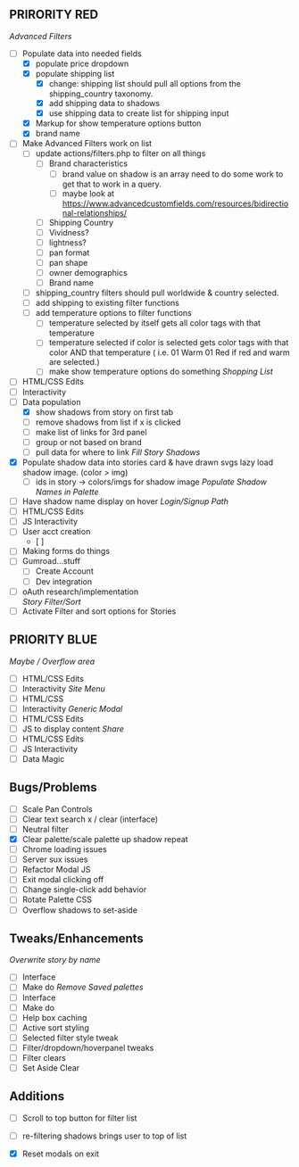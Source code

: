 ## PRIRORITY RED
*Advanced Filters*
  - [ ] Populate data into needed fields
  	- [x] populate price dropdown
  	- [x] populate shipping list
  		- [x] change: shipping list should pull all options from the shipping_country taxonomy.
		- [x] add shipping data to shadows
		- [x] use shipping data to create list for shipping input
	- [x] Markup for show temperature options button 
  	- [x] brand name 
  - [ ] Make Advanced Filters work on list
  	- [ ] update actions/filters.php to filter on all things 
		- [ ] Brand characteristics
			- [ ] brand value on shadow is an array need to do some work to get that to work in a query.
			- [ ] maybe look at https://www.advancedcustomfields.com/resources/bidirectional-relationships/
		- [ ] Shipping Country
		- [ ] Vividness?
		- [ ] lightness?
		- [ ] pan format
		- [ ] pan shape
		- [ ] owner demographics
		- [ ] Brand name
  	- [ ] shipping_country filters should pull worldwide & country selected.
  	- [ ] add shipping to existing filter functions 
  	- [ ] add temperature options to filter functions
	  	- [ ] temperature selected by itself gets all color tags with that temperature
	  	- [ ] temperature selected if color is selected gets color tags with that color AND that temperature ( i.e. 01 Warm 01 Red if red and warm are selected.)
		- [ ] make show temperature options do something 
*Shopping List*
  - [ ] HTML/CSS Edits
  - [ ] Interactivity
  - [ ] Data population
	  - [x] show shadows from story on first tab
	  - [ ] remove shadows from list if x is clicked
	  - [ ] make list of links for 3rd panel
	  - [ ] group or not based on brand
	  - [ ] pull data for where to link
*Fill Story Shadows*
  - [x] Populate shadow data into stories card & have drawn svgs lazy load shadow image. (color > img)
  	- [ ] ids in story -> colors/imgs for shadow image 
*Populate Shadow Names in Palette*
  - [ ] Have shadow name display on hover
*Login/Signup Path*
  - [ ] HTML/CSS Edits
  - [ ] JS Interactivity
  - [ ] User acct creation
  	- [ ]  
  - [ ] Making forms do things
  - [ ] Gumroad...stuff
    - [ ] Create Account
    - [ ] Dev integration
  - [ ] oAuth research/implementation  
*Story Filter/Sort*
  - [ ] Activate Filter and sort options for Stories
  
## PRIORITY BLUE
*Maybe / Overflow area*
  - [ ] HTML/CSS Edits
  - [ ] Interactivity
*Site Menu*
  - [ ] HTML/CSS
  - [ ] Interactivity
*Generic Modal*
  - [ ] HTML/CSS Edits
  - [ ] JS to display content
*Share*
  - [ ] HTML/CSS Edits
  - [ ] JS Interactivity
  - [ ] Data Magic
  
## Bugs/Problems

- [ ] Scale Pan Controls
- [ ] Clear text search x / clear (interface)
- [ ] Neutral filter
- [x] Clear palette/scale palette up shadow repeat
- [ ] Chrome loading issues
- [ ] Server sux issues
- [ ] Refactor Modal JS
- [ ] Exit modal clicking off
- [ ] Change single-click add behavior
- [ ] Rotate Palette CSS
- [ ] Overflow shadows to set-aside

## Tweaks/Enhancements 
*Overwrite story by name*
  - [ ] Interface
  - [ ] Make do
*Remove Saved palettes*
  - [ ] Interface
  - [ ] Make do
- [ ] Help box caching
- [ ] Active sort styling
- [ ] Selected filter style tweak
- [ ] Filter/dropdown/hoverpanel tweaks
- [ ] Filter clears
- [ ] Set Aside Clear

## Additions

- [ ] Scroll to top button for filter list
- [ ] re-filtering shadows brings user to top of list
- [x] Reset modals on exit


